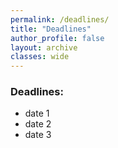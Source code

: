 ```yaml
---
permalink: /deadlines/
title: "Deadlines"
author_profile: false
layout: archive
classes: wide
---
```


### Deadlines:

- date 1
- date 2
- date 3


